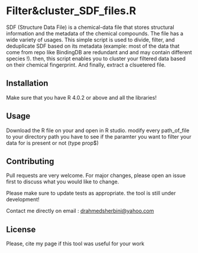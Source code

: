 # Filter&cluster_SDF_files.R

SDF (Structure Data File) is a chemical-data file that stores structural information and the metadata of the chemical compounds. The file has a wide variety of usages. This simple script is used to divide, filter, and deduplicate SDF based on its metadata (example: most of the data that come from repo like BindingDB are redundant and and may contain different species !). then, this script enables you to cluster your filtered data based on their chemical fingerprint. And finally, extract a clsuetered file.

## Installation

Make sure that you have R 4.0.2 or above and all the libraries!


## Usage
Download the R file on your and open in R studio.
modify every path_of_file to your directory path 
you have to see if the paramter you want to filter your data for is present or not (type prop$)

## Contributing
Pull requests are very welcome. For major changes, please open an issue first to discuss what you would like to change.

Please make sure to update tests as appropriate.
the tool is still under development!

Contact me directly on email : drahmedsherbini@yahoo.com


## License
Please, cite my page if this tool was useful for your work
